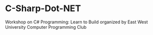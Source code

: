 # C-Sharp-Dot-NET
Workshop on C# Programming: Learn to Build organized by East West University Computer Programming Club

